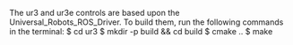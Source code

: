 The ur3 and ur3e controls are based upon the Universal_Robots_ROS_Driver. To build them, run the following commands in the terminal:
$ cd ur3
$ mkdir -p build && cd build
$ cmake ..
$ make
